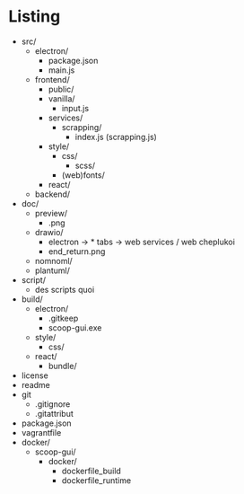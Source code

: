 # Listing

- src/
  - electron/
    - package.json
    - main.js
  - frontend/
    - public/
    - vanilla/
        - input.js
    - services/
      - scrapping/
        - index.js (scrapping.js)
    - style/
      - css/
        - scss/
      - (web)fonts/
    - react/
  - backend/
- doc/
  - preview/
    - .png
  - drawio/
    - electron -> * tabs -> web services / web cheplukoi
    - end_return.png
  - nomnoml/
  - plantuml/
- script/
  - des scripts quoi
- build/
  - electron/
    - .gitkeep
    - scoop-gui.exe
  - style/
    - css/
  - react/
    - bundle/
- license
- readme
- git
  - .gitignore
  - .gitattribut
- package.json
- vagrantfile
- docker/
  - scoop-gui/
    - docker/
      - dockerfile_build
      - dockerfile_runtime